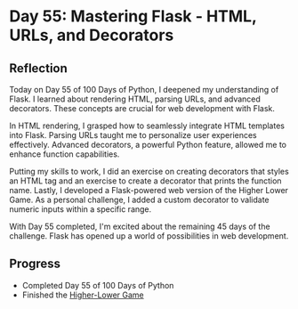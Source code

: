 # Day 55: Mastering Flask - HTML, URLs, and Decorators

## Reflection

Today on Day 55 of 100 Days of Python, I deepened my understanding of Flask. I learned about rendering HTML, parsing URLs, and advanced decorators. These concepts are crucial for web development with Flask.

In HTML rendering, I grasped how to seamlessly integrate HTML templates into Flask. Parsing URLs taught me to personalize user experiences effectively. Advanced decorators, a powerful Python feature, allowed me to enhance function capabilities.

Putting my skills to work, I did an exercise on creating decorators that styles an HTML tag and an exercise to create a decorator that prints the function name. Lastly, I developed a Flask-powered web version of the Higher Lower Game. As a personal challenge, I added a custom decorator to validate numeric inputs within a specific range.

With Day 55 completed, I'm excited about the remaining 45 days of the challenge. Flask has opened up a world of possibilities in web development.

## Progress

- Completed Day 55 of 100 Days of Python
- Finished the [Higher-Lower Game](https://github.com/johnivanpuayap/HigherLowerGame)
